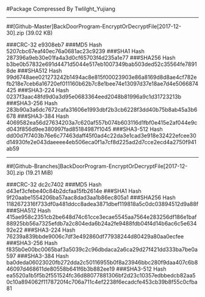 #Package Compressed By Twlilght_Yujiang

-----

##[Github-Master]BackDoorProgram-EncryptOrDecryptFile[2017-12-30].zip (39.02 KB)

###CRC-32	        e9308eb7
###MD5 Hash	        5207cbc67eaf40ec76a0681ac23c9239
###SHA1 Hash	    287396a9eb30e01fa4a3d0cf65703f4d235a1e77
###SHA256 Hash	    b3be0b57832e691d4471d5044e517eb1007349bab503ded52c35564fe78918de
###SHA512 Hash	    99d6748aee021273242b1494ac8e815f00023903e86a8169d8d8ae4cf782efb218e7ceb6a16720ef011160b62b7c8e1bee74e13097d37e18ae7d4e5066874425
###SHA3-224 Hash	0237f3aac48fd9d0a3d95e0683364eed2048b81996a9c1d31723213b
###SHA3-256 Hash	283b90a3a6dc7672cafa31606e1993dbf2b3cb6228f3dd40b75b8ab45a3b6678
###SHA3-384 Hash	4069582ea56d27634203a7c620af557b074b603116d1fbf0e415e2af044e9cd043f856d9ee380997fad85184987f1045
###SHA3-512 Hash	dd00d7f7403b76e6c77463daff45f0ad4c22da3e1cad3e918e32422efcee30d14930fe2e043daeeee4eb506eca0f1a7cf8d225ad2d7cce2ecd4a2750f941ab59

-----

##[Github-Branches]BackDoorProgram-EncryptOrDecryptFile[2017-12-30].zip (19.21 MiB)

###CRC-32	        dc2c7402
###MD5 Hash	        d43ef3cfebe40c84b2dcfaa15fb2614e
###SHA1 Hash	    9f20aabe1554206ba57aac8dad3aa1b86ec805a1
###SHA256 Hash	    1182672316f733df0a481ddcc8adea3871dbef119818a5c0dc03894512d9a88f
###SHA512 Hash	    415ae958c2351cb2be648d74c61cce3ecae5545aa7564e283256df186e1baf88925bb56a7325efdb7a2c804eda6b24a2fe9488fdb04f4d14b6ac6c5e63492e22
###SHA3-224 Hash	76239a839bbde9006c7df3e492860df77938244d80429a80aa0ecfee
###SHA3-256 Hash	f835b0e00bc0065baf3a5039c2c96dbdaca2a6ca29d27f421dd333ba7be0a597
###SHA3-384 Hash	ba0deda06023020fb272dda2c50116955b0f8a23946bbc280f9daa407c6b846097d468611de80558b641f6b3b882ee19
###SHA3-512 Hash	ea5520a1b5f5b2f551524fc36d88077881306bf2d23c10357edbbedcb82aa50c10a894062f1178720f4c706a711c4ef2238f6ecadcfe453cb39b8f55c0cfba81